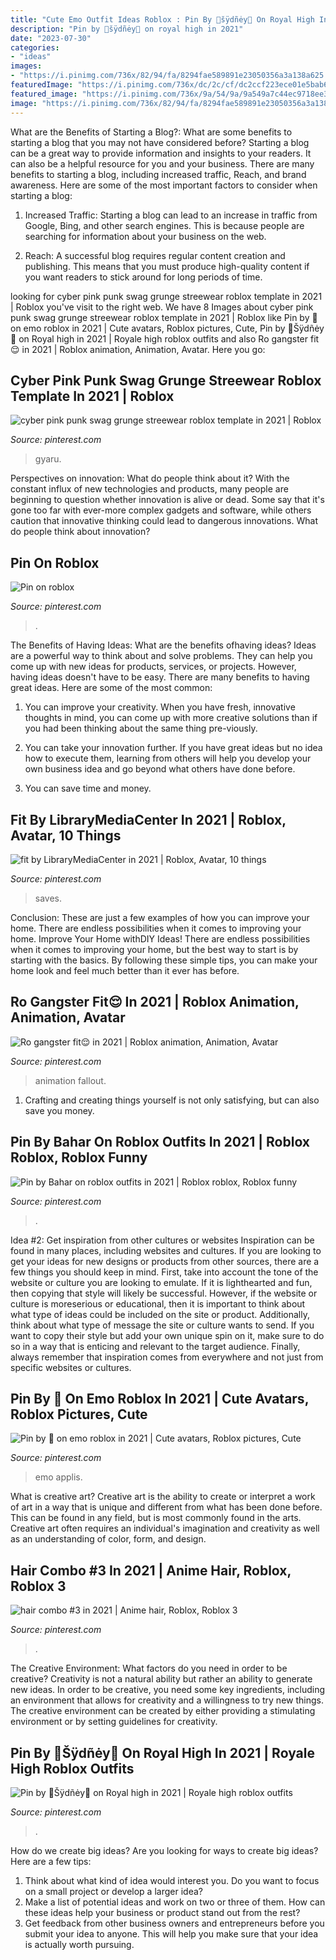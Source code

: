```yaml
---
title: "Cute Emo Outfit Ideas Roblox : Pin By 🌸šÿdñėy🌸 On Royal High In 2021"
description: "Pin by 🌸šÿdñėy🌸 on royal high in 2021"
date: "2023-07-30"
categories:
- "ideas"
images:
- "https://i.pinimg.com/736x/82/94/fa/8294fae589891e23050356a3a138a625.jpg"
featuredImage: "https://i.pinimg.com/736x/dc/2c/cf/dc2ccf223ece01e5bab637a787bec9ed.jpg"
featured_image: "https://i.pinimg.com/736x/9a/54/9a/9a549a7c44ec9718ee3e426bfa739d07.jpg"
image: "https://i.pinimg.com/736x/82/94/fa/8294fae589891e23050356a3a138a625.jpg"
---
```



What are the Benefits of Starting a Blog?: What are some benefits to starting a blog that you may not have considered before?
Starting a blog can be a great way to provide information and insights to your readers. It can also be a helpful resource for you and your business. There are many benefits to starting a blog, including increased traffic, Reach, and brand awareness. Here are some of the most important factors to consider when starting a blog: 
1. Increased Traffic: Starting a blog can lead to an increase in traffic from Google, Bing, and other search engines. This is because people are searching for information about your business on the web. 

2. Reach: A successful blog requires regular content creation and publishing. This means that you must produce high-quality content if you want readers to stick around for long periods of time.

	

		
looking for cyber pink punk swag grunge streewear roblox template in 2021 | Roblox you've visit to the right web. We have 8 Images about cyber pink punk swag grunge streewear roblox template in 2021 | Roblox like Pin by 🖤 on emo roblox in 2021 | Cute avatars, Roblox pictures, Cute, Pin by 🌸Šÿdñėy🌸 on Royal high in 2021 | Royale high roblox outfits and also Ro gangster fit😌 in 2021 | Roblox animation, Animation, Avatar. Here you go:
		
    
## Cyber Pink Punk Swag Grunge Streewear Roblox Template In 2021 | Roblox

<img loading=lazy src="https://i.pinimg.com/736x/14/fc/8f/14fc8f2811421fd14dbe1e7b6d0948e0.jpg" onerror="this.onerror=null;this.src='https://tse1.mm.bing.net/th?id=OIP.3g1t8JvOIWGbytGFtrW50AHaHE&amp;pid=15.1';" alt="cyber pink punk swag grunge streewear roblox template in 2021 | Roblox">

_Source: pinterest.com_

>gyaru. 

	

Perspectives on innovation: What do people think about it?
With the constant influx of new technologies and products, many people are beginning to question whether innovation is alive or dead. Some say that it's gone too far with ever-more complex gadgets and software, while others caution that innovative thinking could lead to dangerous innovations. What do people think about innovation?

    
## Pin On Roblox

<img loading=lazy src="https://i.pinimg.com/736x/dc/2c/cf/dc2ccf223ece01e5bab637a787bec9ed.jpg" onerror="this.onerror=null;this.src='https://tse4.mm.bing.net/th?id=OIP.YwK3EBIOGE1Gotok2tX8XwHaN5&amp;pid=15.1';" alt="Pin on roblox">

_Source: pinterest.com_

>. 

	

The Benefits of Having Ideas: What are the benefits ofhaving ideas?
Ideas are a powerful way to think about and solve problems. They can help you come up with new ideas for products, services, or projects. However, having ideas doesn't have to be easy. There are many benefits to having great ideas. Here are some of the most common:
1) You can improve your creativity. When you have fresh, innovative thoughts in mind, you can come up with more creative solutions than if you had been thinking about the same thing pre-viously.

2) You can take your innovation further. If you have great ideas but no idea how to execute them, learning from others will help you develop your own business idea and go beyond what others have done before.

3) You can save time and money.

    
## Fit By LibraryMediaCenter In 2021 | Roblox, Avatar, 10 Things

<img loading=lazy src="https://i.pinimg.com/736x/04/e4/cb/04e4cbe86fbcf9b9b984206bd9e42035.jpg" onerror="this.onerror=null;this.src='https://tse2.mm.bing.net/th?id=OIP.wLqFRT4mKRemGwAixCx9cAHaMw&amp;pid=15.1';" alt="fit by LibraryMediaCenter in 2021 | Roblox, Avatar, 10 things">

_Source: pinterest.com_

>saves. 

	

Conclusion: These are just a few examples of how you can improve your home. There are endless possibilities when it comes to improving your home.
Improve Your Home withDIY Ideas!
There are endless possibilities when it comes to improving your home, but the best way to start is by starting with the basics. By following these simple tips, you can make your home look and feel much better than it ever has before.

    
## Ro Gangster Fit😌 In 2021 | Roblox Animation, Animation, Avatar

<img loading=lazy src="https://i.pinimg.com/736x/82/94/fa/8294fae589891e23050356a3a138a625.jpg" onerror="this.onerror=null;this.src='https://tse3.mm.bing.net/th?id=OIP.hML2rksHQbgq-pVqQjc8QgHaGT&amp;pid=15.1';" alt="Ro gangster fit😌 in 2021 | Roblox animation, Animation, Avatar">

_Source: pinterest.com_

>animation fallout. 

	

1. Crafting and creating things yourself is not only satisfying, but can also save you money.

    
## Pin By Bahar On Roblox Outfits In 2021 | Roblox Roblox, Roblox Funny

<img loading=lazy src="https://i.pinimg.com/736x/3d/95/a9/3d95a98302378720e29e9842eb7f2207.jpg" onerror="this.onerror=null;this.src='https://tse3.mm.bing.net/th?id=OIP.xPUpWR_ilcEY526QtzKvQwHaMy&amp;pid=15.1';" alt="Pin by Bahar on roblox outfits in 2021 | Roblox roblox, Roblox funny">

_Source: pinterest.com_

>. 

	

Idea #2: Get inspiration from other cultures or websites
Inspiration can be found in many places, including websites and cultures. If you are looking to get your ideas for new designs or products from other sources, there are a few things you should keep in mind. First, take into account the tone of the website or culture you are looking to emulate. If it is lighthearted and fun, then copying that style will likely be successful. However, if the website or culture is moreserious or educational, then it is important to think about what type of ideas could be included on the site or product. Additionally, think about what type of message the site or culture wants to send. If you want to copy their style but add your own unique spin on it, make sure to do so in a way that is enticing and relevant to the target audience. Finally, always remember that inspiration comes from everywhere and not just from specific websites or cultures.

    
## Pin By 🖤 On Emo Roblox In 2021 | Cute Avatars, Roblox Pictures, Cute

<img loading=lazy src="https://i.pinimg.com/736x/9a/54/9a/9a549a7c44ec9718ee3e426bfa739d07.jpg" onerror="this.onerror=null;this.src='https://tse2.mm.bing.net/th?id=OIP.wI9kLDjEkip0lrpNbKK2VQHaK2&amp;pid=15.1';" alt="Pin by 🖤 on emo roblox in 2021 | Cute avatars, Roblox pictures, Cute">

_Source: pinterest.com_

>emo applis. 

	

What is creative art?
Creative art is the ability to create or interpret a work of art in a way that is unique and different from what has been done before. This can be found in any field, but is most commonly found in the arts. Creative art often requires an individual's imagination and creativity as well as an understanding of color, form, and design.

    
## Hair Combo #3 In 2021 | Anime Hair, Roblox, Roblox 3

<img loading=lazy src="https://i.pinimg.com/736x/62/35/8e/62358ea239a1c509107a3ebf69c2430b.jpg" onerror="this.onerror=null;this.src='https://tse4.mm.bing.net/th?id=OIP.V8y5ozLokKP4UZYxDUo5uQAAAA&amp;pid=15.1';" alt="hair combo #3 in 2021 | Anime hair, Roblox, Roblox 3">

_Source: pinterest.com_

>. 

	

The Creative Environment: What factors do you need in order to be creative?
Creativity is not a natural ability but rather an ability to generate new ideas. In order to be creative, you need some key ingredients, including an environment that allows for creativity and a willingness to try new things. The creative environment can be created by either providing a stimulating environment or by setting guidelines for creativity.

    
## Pin By 🌸Šÿdñėy🌸 On Royal High In 2021 | Royale High Roblox Outfits

<img loading=lazy src="https://i.pinimg.com/736x/fe/79/1c/fe791c3a407d44d1715f7ee15ce962d6.jpg" onerror="this.onerror=null;this.src='https://tse2.mm.bing.net/th?id=OIP.61WMifrtKC5mkN2SyPRmtgHaFx&amp;pid=15.1';" alt="Pin by 🌸Šÿdñėy🌸 on Royal high in 2021 | Royale high roblox outfits">

_Source: pinterest.com_

>. 

	

How do we create big ideas?
Are you looking for ways to create big ideas? Here are a few tips:
1. Think about what kind of idea would interest you. Do you want to focus on a small project or develop a larger idea?
2. Make a list of potential ideas and work on two or three of them. How can these ideas help your business or product stand out from the rest?
3. Get feedback from other business owners and entrepreneurs before you submit your idea to anyone. This will help you make sure that your idea is actually worth pursuing.

